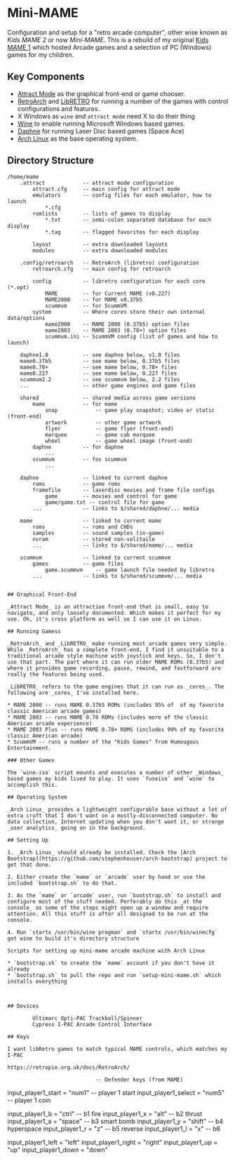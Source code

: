 # Mini-MAME

Configuration and setup for a "retro arcade computer", other wise known as _Kids MAME 2_ or now _Mini-MAME_. This is a rebuild of my original [Kids MAME 1](https://stephenhouser.com/kids_mame_1/) which hosted Arcade games and a selection of PC (Windows) games for my children.

## Key Components

* [Attract Mode](http://attractmode.org) as the graphical front-end or game chooser.
* [RetroArch](https://retroarch.com) and [LibRETRO](https://www.libretro.com) for running a number of the games with control configurations and features.
* X Windows as `wine` and `attract mode` need X to do their thing
* [Wine](https://winehq.org) to enable running Microsoft Windows based games.
* [Daphne](https://daphne-emu.com) for running Laser Disc based games (Space Ace)
* [Arch Linux](https://archlinux.org) as the base operating system.

## Directory Structure

```
/home/mame
    .attract            -- attract mode configuration
        attract.cfg     -- main config for attract mode
        emulators       -- config files for each emulator, how to launch
            *.cfg
        romlists        -- lists of games to display
            *.txt       -- semi-colon separated database for each display
            *.tag       -- flagged favorites for each display

        layout          -- extra downloaded layouts
        modules         -- extra downloaded modules

    .config/retroarch   -- RetroArch (libretro) configuration
        retroarch.cfg   -- main config for retroarch

        config          -- libretro configuration for each core (*.opt)
            MAME        -- for Current MAME (v0.227)
            MAME2000    -- for MAME v0.37b5
            scummvm     -- for ScummVM
        system          -- Where cores store their own internal data/options
            mame2000    -- MAME 2000 (0.37b5) option files
            mame2003    -- MAME 2003 (0.78+) option files
            scummvm.ini -- ScummVM config (list of games and how to launch)

    daphne1.0           -- see daphne below, v1.0 files
    mame0.37b5          -- see mame below, 0.37b5 files
    mame0.78+           -- see mame below, 0.78+ files
    mame0.227           -- see mame below, 0.227 files
    scummvm2.2          -- see scummvm below, 2.2 files
    ...                 -- other game engines and game files

    shared              -- shared media across game versions
        mame            -- for mame
            snap            -- game play snapshot; video or static (front-end)
            artwork         -- other game artwork
            flyer           -- game flyer (front-end) 
            marquee         -- game cab marquee
            wheel           -- game wheel image (front-end)
        daphne          -- for daphne
            ...
        scummvm         -- fos scummvm
            ...

    daphne              -- linked to current daphne
        roms            -- game roms   
        framefile       -- laserdisc movies and frame file configs
            game        -- movies and control for game
            game/game.txt -- control file for game
        ...             -- links to $/shared/daphne/... media

    mame                -- linked to current mame
        roms            -- roms and CHDs
        samples         -- sound samples (in-game)
        nvram           -- stored non-volitaile
        ...             -- links to $/shared/mame/... media

    scummvm             -- linked to current scummvm
        games           -- game files
            game.scummvm    -- game launch file needed by libretro
        ...             -- links to $/shared/scummvm/... media


## Graphical Front-End

_Attract Mode_ is an attractive front-end that is small, easy to navigate, and only loosely documented. Which makes it perfect for my use. Oh, it's cross platform as well so I can use it on Linux.

## Running Gamess

_RetroArch_ and _LibRETRO_ make running most arcade games very simple. While _RetroArch_ has a complete front-end, I find it unsuitable to a traditional arcade style machine with joystick and keys. So, I don't use that part. The part where it can run older MAME ROMs (0.37b5) and where it provides game recording, pause, rewind, and fastforward are really the features being used.

_LibRETRO_ refers to the game engines that it can run as _cores_. The following are _cores_ I've installed here.

* MAME 2000 -- runs MAME 0.37b5 ROMs (includes 95% of  of my favorite classic American arcade games)
* MAME 2003 -- runs MAME 0.78 ROMs (includes more of the classic American arcade experience)
* MAME 2003 Plus -- runs MAME 0.78+ ROMS (includes 99% of my favorite classic American arcade)
* ScummVM -- runs a number of the "Kids Games" from Humougous Entertainment.

### Other Games

The `wine-iso` script mounts and executes a number of other _Windows_ based games my kids lived to play. It uses `fuseiso` and `wine` to accomplish this.

## Operating System

_Arch Linux_ provides a lightweight configurable base without a lot of extra cruft that I don't want on a mostly-disconnected computer. No data collection, Internet updating when you don't want it, or strange _user analytics_ going on in the background.

## Setting Up

1. _Arch Linux_ should already be installed. Check the [Arch Bootstrap](https://github.com/stephenhouser/arch-bootstrap) project to get that done.

2. Either create the `mame` or `arcade` user by hand or use the included `bootstrap.sh` to do that.

3. As the `mame` or `arcade` user, run `bootstrap.sh` to install and configure most of the stuff needed. Perferably do this _at the console_ as some of the steps might open up a window and require attention. All this stuff is after all designed to be run at the console.

4. Run `startx /usr/bin/wine progman` and `startx /usr/bin/winecfg` get wine to build it's directory structure

Scripts for setting up mini-mame arcade machine with Arch Linux

* `bootstrap.sh` to create the `mame` account if you don't have it already
* `bootstrap.sh` to pull the repo and run `setup-mini-mame.sh` which installs everything



## Devices

        Ultimarc Opti-PAC Trackball/Spinner
        Cypress I-PAC Arcade Control Interface

## Keys

I want libRetro games to match typical MAME controls, which matches my I-PAC

https://retropie.org.uk/docs/RetroArch/

```
                                -- Defender keys (from MAME)
input_player1_start = "num1"    -- player 1 start
input_player1_select = "num5"   -- player 1 coin

input_player1_b = "ctrl"	    -- b1 fire
input_player1_x = "alt"		    -- b2 thrust
input_player1_a = "space"	    -- b3 smart bomb
input_player1_y = "shift"	    -- b4 hyperspace
input_player1_r = "z"		    -- b5 reverse
input_player1_l = "x"		    -- b6

input_player1_left = "left"
input_player1_right = "right"
input_player1_up = "up"
input_player1_down = "down"
```